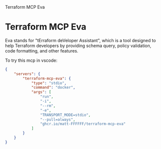 Terraform MCP Eva
# Terraform MCP Eva

Eva stands for "tErraform deVeloper Assistant", which is a tool designed to help Terraform developers by providing schema query, policy validation, code formatting, and other features.

To try this mcp in vscode:

```json
{
    "servers": {
        "terraform-mcp-eva": {
            "type": "stdio",
            "command": "docker",
            "args": [
                "run",
                "-i",
                "--rm",
                "-e",
                "TRANSPORT_MODE=stdio",
                "--pull=always",
                "ghcr.io/matt-FFFFFF/terraform-mcp-eva"
            ]
        }
    }
}
```

